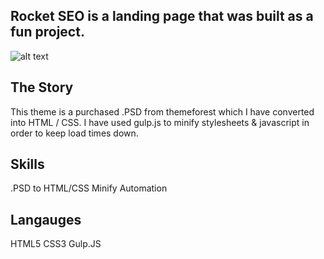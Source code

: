 ## Rocket SEO is a landing page that was built as a fun project.

![alt text](https://haydenbruin.com/media/rocket-computer.png)

## The Story ##
This theme is a purchased .PSD from themeforest which I have converted into HTML / CSS. I have used gulp.js to minify stylesheets & javascript in order to keep load times down.

## Skills ##
.PSD to HTML/CSS
Minify Automation

## Langauges ##
HTML5
CSS3
Gulp.JS
